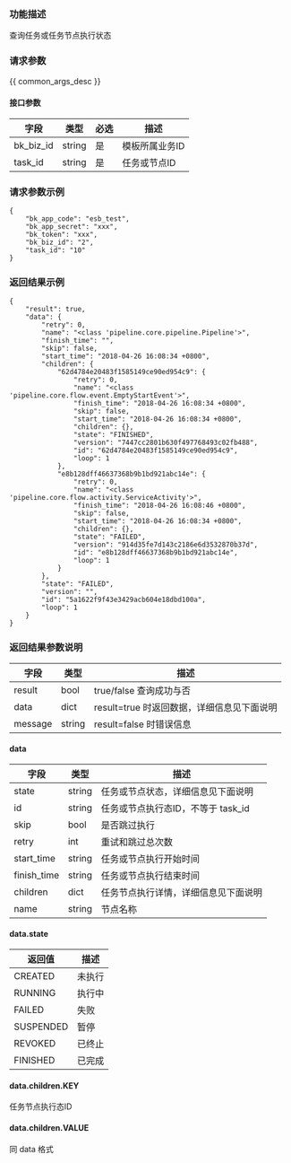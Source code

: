 ### 功能描述

查询任务或任务节点执行状态

### 请求参数

{{ common_args_desc }}

#### 接口参数

| 字段          |  类型       | 必选   |  描述            |
|---------------|------------|--------|------------------|
|   bk_biz_id   |   string   |   是   |  模板所属业务ID   |
|   task_id     |   string   |   是   |  任务或节点ID     |

### 请求参数示例

```
{
    "bk_app_code": "esb_test",
    "bk_app_secret": "xxx",
    "bk_token": "xxx",
    "bk_biz_id": "2",
    "task_id": "10"
}
```

### 返回结果示例

```
{
	"result": true,
    "data": {
		"retry": 0,
		"name": "<class 'pipeline.core.pipeline.Pipeline'>",
		"finish_time": "",
		"skip": false,
		"start_time": "2018-04-26 16:08:34 +0800",
		"children": {
			"62d4784e20483f1585149ce90ed954c9": {
				"retry": 0,
				"name": "<class 'pipeline.core.flow.event.EmptyStartEvent'>",
				"finish_time": "2018-04-26 16:08:34 +0800",
				"skip": false,
				"start_time": "2018-04-26 16:08:34 +0800",
				"children": {},
				"state": "FINISHED",
				"version": "7447cc2801b630f497768493c02fb488",
				"id": "62d4784e20483f1585149ce90ed954c9",
				"loop": 1
			},
			"e8b128dff46637368b9b1bd921abc14e": {
				"retry": 0,
				"name": "<class 'pipeline.core.flow.activity.ServiceActivity'>",
				"finish_time": "2018-04-26 16:08:46 +0800",
				"skip": false,
				"start_time": "2018-04-26 16:08:34 +0800",
				"children": {},
				"state": "FAILED",
				"version": "914d35fe7d143c2186e6d3532870b37d",
				"id": "e8b128dff46637368b9b1bd921abc14e",
				"loop": 1
			}
		},
		"state": "FAILED",
		"version": "",
		"id": "5a1622f9f43e3429acb604e18dbd100a",
		"loop": 1
	}
}
```

### 返回结果参数说明

| 字段      | 类型      | 描述      |
|-----------|----------|-----------|
|  result   |    bool    |      true/false 查询成功与否     |
|  data     |    dict    |      result=true 时返回数据，详细信息见下面说明     |
|  message  |    string  |      result=false 时错误信息     |

#### data

| 字段      | 类型      | 描述      |
|-----------|----------|-----------|
|  state      |    string    |      任务或节点状态，详细信息见下面说明    |
|  id      |    string    |      任务或节点执行态ID，不等于 task_id    |
|  skip      |    bool    |      是否跳过执行    |
|  retry      |    int    |      重试和跳过总次数   |
|  start_time      |    string    |      任务或节点执行开始时间   |
|  finish_time      |    string    |      任务或节点执行结束时间    |
|  children      |    dict   |      任务节点执行详情，详细信息见下面说明   |
|  name      |    string    |      节点名称    |

#### data.state

| 返回值    | 描述      |
|----------|-----------|
| CREATED   | 未执行   |  
| RUNNING   | 执行中   |
| FAILED    | 失败     |
| SUSPENDED | 暂停     |
| REVOKED   | 已终止   |
| FINISHED  | 已完成   |  

#### data.children.KEY
任务节点执行态ID

#### data.children.VALUE
同 data 格式
